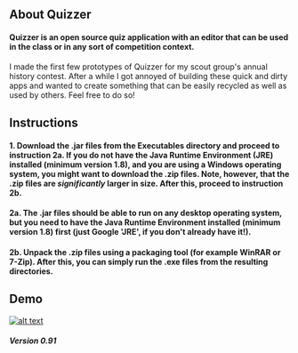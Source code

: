 ## About Quizzer

#### Quizzer is an open source quiz application with an editor that can be used in the class or in any sort of competition context.
I made the first few prototypes of Quizzer for my scout group's annual history contest. After a while I got annoyed of building these quick and dirty apps and wanted to create something that can be easily recycled as well as used by others. Feel free to do so!

## Instructions

#### 1. Download the .jar files from the Executables directory and proceed to instruction 2a. If you do not have the Java Runtime Environment (JRE) installed (minimum version 1.8), and you are using a Windows operating system, you might want to download the .zip files. Note, however, that the .zip files are *significantly* larger in size. After this, proceed to instruction 2b.
#### 2a. The .jar files should be able to run on any desktop operating system, but you need to have the Java Runtime Environment installed (minimum version 1.8) first (just Google 'JRE', if you don't already have it!).
#### 2b. Unpack the .zip files using a packaging tool (for example WinRAR or 7-Zip). After this, you can simply run the .exe files from the resulting directories.

## Demo

[![alt text](https://i.imgur.com/BXr7ANo.jpg "Click for video")](https://www.youtube.com/watch?v=Yfu9C1AcGk0&feature=youtu.be)

##### Version 0.91
